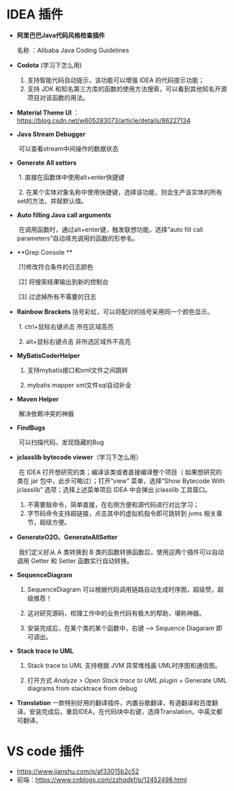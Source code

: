 # IDEA 插件

- **阿里巴巴Java代码风格检查插件**

   名称 ：Alibaba Java Coding Guidelines

- **Codota** (学习下怎么用)

  1. 支持智能代码自动提示，该功能可以增强 IDEA 的代码提示功能；
  2. 支持 JDK 和知名第三方库的函数的使用方法搜索，可以看到其他知名开源项目对该函数的用法。

- **Material Theme UI**  ：https://blog.csdn.net/w605283073/article/details/86227134

- **Java Stream Debugger** 

  ​	可以查看stream中间操作的数据状态

- **Generate All setters**  

  ​	1. 直接在函数体中使用alt+enter快捷键   

  ​    2. 在某个实体对象名称中使用快捷键，选择该功能，则会生产该实体的所有set的方法，并赋默认值。

- **Auto filling Java call arguments** 

  ​	在调用函数时，通过alt+enter键，触发联想功能，选择”auto fill call parameters”自动填充调用的函数的形参名。

- **Grep Console **

  ​	[1]修改符合条件的日志颜色

  ​    [2] 将搜索结果输出到新的控制台

  ​    [3] 过滤掉所有不需要的日志

- **Rainbow Brackets**  括号彩虹，可以将配对的括号采用同一个颜色显示。

  ​	1. ctrl+鼠标右键点击 所在区域高亮

  ​    2. alt+鼠标右键点击 非所选区域外不高亮

- **MyBatisCoderHelper**

  1. 支持mybatis接口和xml文件之间跳转

  2. mybatis mapper xml文件sql自动补全

- **Maven Helper**

  ​	解决依赖冲突的神器

- **FindBugs**

  ​	可以扫描代码，发现隐藏的Bug

- **jclasslib bytecode viewer**（学习下怎么用）

  ​	在 IDEA 打开想研究的类；编译该类或者直接编译整个项目（ 如果想研究的类在 jar 包中，此步可略过）；打开“view” 菜单，选择“Show Bytecode With jclasslib” 选项；选择上述菜单项后 IDEA 中会弹出 jclasslib 工具窗口。

  1. 不需要敲命令，简单直接，在右侧方便和源代码进行对比学习；
  2. 字节码命令支持超链接，点击其中的虚拟机指令即可跳转到 jvms 相关章节，超级方便。

- **GenerateO2O、GenerateAllSetter**

  ​    我们定义好从 A 类转换到 B 类的函数转换函数后，使用这两个插件可以自动调用 Getter 和 Setter 函数实行自动转换。

- **SequenceDiagram**

  1. SequenceDiagram 可以根据代码调用链路自动生成时序图，超级赞，超级推荐！

  2. 这对研究源码，梳理工作中的业务代码有极大的帮助，堪称神器。

  3. 安装完成后，在某个类的某个函数中，右键 --> Sequence Diagaram 即可调出。

- **Stack trace to UML**

  1. Stack trace to UML 支持根据 JVM 异常堆栈画 UML时序图和通信图。

  2. 打开方式 *Analyze > Open Stack trace to UML plugin* + Generate UML diagrams from stacktrace from debug

- **Translation**
      一款特别好用的翻译插件，内置谷歌翻译，有道翻译和百度翻译。安装完成后，重启IDEA，在代码块中右键，选择Translation，中英文都可翻译。



# VS code 插件

- https://www.jianshu.com/p/af33015b2c52
- 前端：https://www.cnblogs.com/zzhqdkf/p/12452498.html